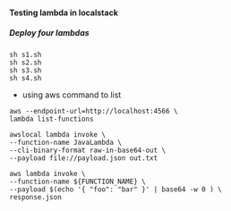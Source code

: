 #### Testing lambda in localstack
##### Deploy four lambdas
```shell script
sh s1.sh
sh s2.sh
sh s3.sh
sh s4.sh
```
- using aws command to list
```shell script
aws --endpoint-url=http://localhost:4566 \
lambda list-functions
```

```shell script
awslocal lambda invoke \
--function-name JavaLambda \
--cli-binary-format raw-in-base64-out \
--payload file://payload.json out.txt
```

```shell script
aws lambda invoke \                                                                                                                                                            
--function-name ${FUNCTION_NAME} \
--payload $(echo '{ "foo": "bar" }' | base64 -w 0 ) \
response.json
```